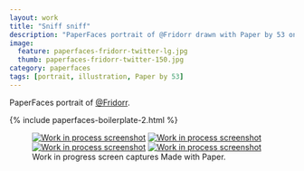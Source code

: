 ```yaml
---
layout: work
title: "Sniff sniff"
description: "PaperFaces portrait of @Fridorr drawn with Paper by 53 on an iPad."
image: 
  feature: paperfaces-fridorr-twitter-lg.jpg
  thumb: paperfaces-fridorr-twitter-150.jpg
category: paperfaces
tags: [portrait, illustration, Paper by 53]
---
```


PaperFaces portrait of [@Fridorr](http://twitter.com/Fridorr).

{% include paperfaces-boilerplate-2.html %}

<figure class="third">
	<a href="{{ site.url }}/images/paperfaces-fridorr-process-1-lg.jpg"><img src="{{ site.url }}/images/paperfaces-fridorr-process-1-600.jpg" alt="Work in process screenshot"></a>
	<a href="{{ site.url }}/images/paperfaces-fridorr-process-2-lg.jpg"><img src="{{ site.url }}/images/paperfaces-fridorr-process-2-600.jpg" alt="Work in process screenshot"></a>
	<a href="{{ site.url }}/images/paperfaces-fridorr-process-3-lg.jpg"><img src="{{ site.url }}/images/paperfaces-fridorr-process-3-600.jpg" alt="Work in process screenshot"></a>
	<a href="{{ site.url }}/images/paperfaces-fridorr-process-4-lg.jpg"><img src="{{ site.url }}/images/paperfaces-fridorr-process-4-600.jpg" alt="Work in process screenshot"></a>
	<figcaption>Work in progress screen captures Made with Paper.</figcaption>
</figure>